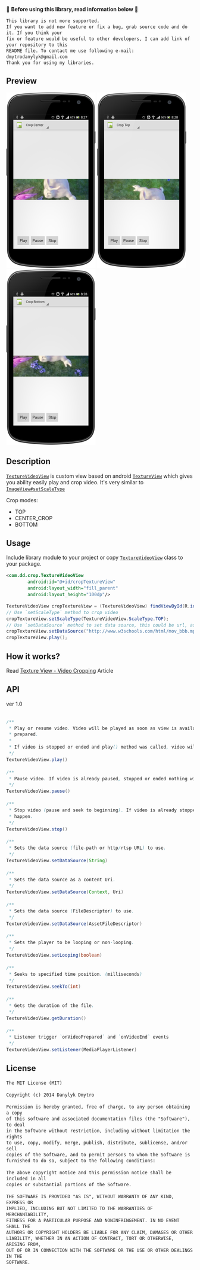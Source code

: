 :small_red_triangle: **Before using this library, read information below** :small_red_triangle:
```
This library is not more supported. 
If you want to add new feature or fix a bug, grab source code and do it. If you think your 
fix or feature would be useful to other developers, I can add link of your repository to this 
README file. To contact me use following e-mail: dmytrodanylyk@gmail.com
Thank you for using my libraries.

```

## Preview

<img src="assets/sample1.png" width="240" />
<img src="assets/sample2.png" width="240" />
<img src="assets/sample3.png" width="240" />

## Description

[`TextureVideoView`](/library/src/com/dd/crop/TextureVideoView.java) is custom view based on android [`TextureView`](http://developer.android.com/reference/android/view/TextureView.html) which gives you ability easily  play and crop video. It's very similar to [`ImageView#setScaleType`](http://developer.android.com/reference/android/widget/ImageView.html#setScaleType(android.widget.ImageView.ScaleType))

Crop modes:

 - TOP
 - CENTER_CROP
 - BOTTOM

## Usage

Include library module to your project or copy [`TextureVideoView`](/library/src/com/dd/crop/TextureVideoView.java) class to your package.


```xml
<com.dd.crop.TextureVideoView
        android:id="@+id/cropTextureView"
        android:layout_width="fill_parent"
        android:layout_height="100dp"/>
```

```java
TextureVideoView cropTextureView = (TextureVideoView) findViewById(R.id.cropTextureView);
// Use `setScaleType` method to crop video
cropTextureView.setScaleType(TextureVideoView.ScaleType.TOP);
// Use `setDataSource` method to set data source, this could be url, assets folder or path
cropTextureView.setDataSource("http://www.w3schools.com/html/mov_bbb.mp4");
cropTextureView.play();
```

## How it works?

Read [Texture View - Video Cropping](http://goo.gl/WAikcl) Article

## API

ver 1.0

```java

/**
 * Play or resume video. Video will be played as soon as view is available and media player is
 * prepared.
 *
 * If video is stopped or ended and play() method was called, video will start over.
 */
TextureVideoView.play()

/**
 * Pause video. If video is already paused, stopped or ended nothing will happen.
 */
TextureVideoView.pause()

/**
 * Stop video (pause and seek to beginning). If video is already stopped or ended nothing will
 * happen.
 */
TextureVideoView.stop()

/**
 * Sets the data source (file-path or http/rtsp URL) to use.
 */
TextureVideoView.setDataSource(String)

/**
 * Sets the data source as a content Uri.
 */
TextureVideoView.setDataSource(Context, Uri)

/**
 * Sets the data source (FileDescriptor) to use.
 */
TextureVideoView.setDataSource(AssetFileDescriptor)

/**
 * Sets the player to be looping or non-looping.
 */
TextureVideoView.setLooping(boolean)

/**
 * Seeks to specified time position. (milliseconds)
 */
TextureVideoView.seekTo(int)

/**
 * Gets the duration of the file.
 */
TextureVideoView.getDuration()

/**
 * Listener trigger `onVideoPrepared` and `onVideoEnd` events
 */
TextureVideoView.setListener(MediaPlayerListener)
```

## License

```
The MIT License (MIT)

Copyright (c) 2014 Danylyk Dmytro

Permission is hereby granted, free of charge, to any person obtaining a copy
of this software and associated documentation files (the "Software"), to deal
in the Software without restriction, including without limitation the rights
to use, copy, modify, merge, publish, distribute, sublicense, and/or sell
copies of the Software, and to permit persons to whom the Software is
furnished to do so, subject to the following conditions:

The above copyright notice and this permission notice shall be included in all
copies or substantial portions of the Software.

THE SOFTWARE IS PROVIDED "AS IS", WITHOUT WARRANTY OF ANY KIND, EXPRESS OR
IMPLIED, INCLUDING BUT NOT LIMITED TO THE WARRANTIES OF MERCHANTABILITY,
FITNESS FOR A PARTICULAR PURPOSE AND NONINFRINGEMENT. IN NO EVENT SHALL THE
AUTHORS OR COPYRIGHT HOLDERS BE LIABLE FOR ANY CLAIM, DAMAGES OR OTHER
LIABILITY, WHETHER IN AN ACTION OF CONTRACT, TORT OR OTHERWISE, ARISING FROM,
OUT OF OR IN CONNECTION WITH THE SOFTWARE OR THE USE OR OTHER DEALINGS IN THE
SOFTWARE.
```
